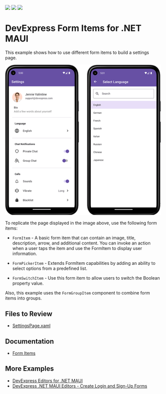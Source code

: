 <!-- default badges list -->
![](https://img.shields.io/endpoint?url=https://codecentral.devexpress.com/api/v1/VersionRange/617812916/23.1.2%2B)
[![](https://img.shields.io/badge/Open_in_DevExpress_Support_Center-FF7200?style=flat-square&logo=DevExpress&logoColor=white)](https://supportcenter.devexpress.com/ticket/details/T1166146)
[![](https://img.shields.io/badge/📖_How_to_use_DevExpress_Examples-e9f6fc?style=flat-square)](https://docs.devexpress.com/GeneralInformation/403183)
<!-- default badges end -->

# DevExpress Form Items for .NET MAUI

This example shows how to use different form items to build a settings page.

![DevExpress Form Items for .NET MAUI - Demo app preview](Images/form-items-preview.png)

To replicate the page displayed in the image above, use the following form items:

* `FormItem` - A basic form item that can contain an image, title, description, arrow, and additional content. You can invoke an action when a user taps the item and use the FormItem to display user information.

* `FormPickerItem` - Extends FormItem capabilities by adding an ability to select options from a predefined list.

* `FormSwitchItem` - Use this form item to allow users to switch the Boolean property value.

Also, this example uses the `FormGroupItem` component to combine form items into groups.

## Files to Review

- [SettingsPage.xaml](./CS/Views/SettingsPage.xaml)

## Documentation

- [Form Items](https://docs.devexpress.com/MAUI/404418/form-items/form-items)

## More Examples

- [DevExpress Editors for .NET MAUI](https://github.com/DevExpress-Examples/maui-editors-get-started)
- [DevExpress .NET MAUI Editors - Create Login and Sign-Up Forms](https://github.com/DevExpress-Examples/maui-editors-access-form)
